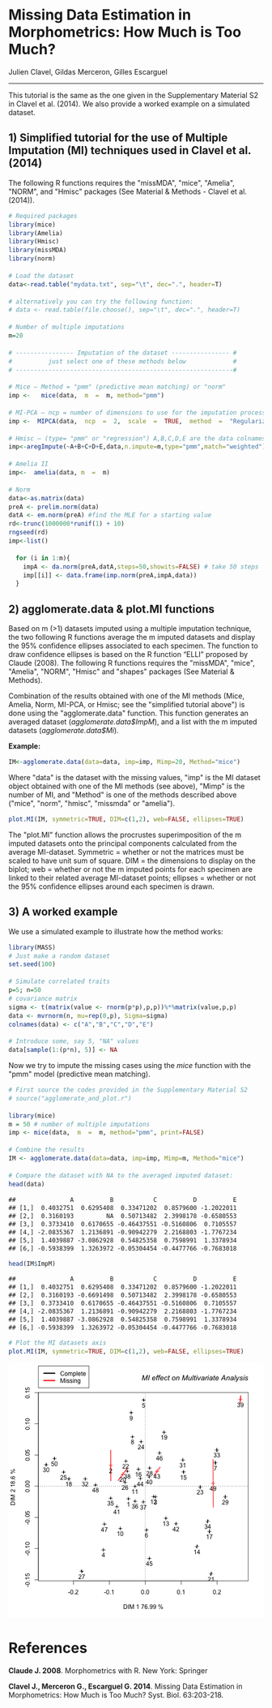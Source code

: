 # Missing Data Estimation in Morphometrics: How Much is Too Much?
Julien Clavel, Gildas Merceron, Gilles Escarguel



***


This tutorial is the same as the one given in the Supplementary Material S2 in Clavel et al. (2014). We also provide a worked example on a simulated dataset.

## 1) Simplified tutorial for the use of Multiple Imputation (MI) techniques used in Clavel et al. (2014)


The following R functions requires the "missMDA", "mice", "Amelia", "NORM", and "Hmisc" packages (See Material & Methods - Clavel et al.(2014)).


```r
# Required packages
library(mice)
library(Amelia)
library(Hmisc)
library(missMDA)
library(norm)

# Load the dataset
data<-read.table("mydata.txt", sep="\t", dec=".", header=T)

# alternatively you can try the following function:
# data <- read.table(file.choose(), sep="\t", dec=".", header=T)

# Number of multiple imputations
m=20

# ---------------- Imputation of the dataset ---------------- #
#          just select one of these methods below             #
# ------------------------------------------------------------#

# Mice – Method = "pmm" (predictive mean matching) or "norm"
imp <-   mice(data,  m  =  m, method="pmm")

# MI-PCA – ncp = number of dimensions to use for the imputation process
imp <-  MIPCA(data,  ncp  =  2,  scale  =  TRUE,  method  =  "Regularized",  nboot  = m)

# Hmisc – (type= "pmm" or "regression") A,B,C,D,E are the data colnames
imp<-aregImpute(~A+B+C+D+E,data,n.impute=m,type="pmm",match="weighted")

# Amelia II
imp<-  amelia(data, m  =  m)

# Norm
data<-as.matrix(data)
preA <- prelim.norm(data)
datA <- em.norm(preA) #find the MLE for a starting value
rd<-trunc(1000000*runif(1) + 10)
rngseed(rd)
imp<-list()

  for (i in 1:m){
    impA <- da.norm(preA,datA,steps=50,showits=FALSE) # take 50 steps
    imp[[i]] <- data.frame(imp.norm(preA,impA,data))
  }
```


## 2) agglomerate.data & plot.MI functions


Based on m (>1) datasets imputed using a multiple imputation technique, the two following R functions average the m imputed datasets and display the 95% confidence ellipses associated to each specimen. The function to draw confidence ellipses is based on the R function “ELLI” proposed by Claude (2008). The following R functions requires the "missMDA", "mice", "Amelia", "NORM", "Hmisc" and "shapes" packages (See Material & Methods).

Combination of the results obtained with one of the MI methods (Mice, Amelia, Norm, MI-PCA, or Hmisc; see the "simplified tutorial above") is done using the "agglomerate.data" function. This function generates an averaged dataset (_agglomerate.data\$ImpM_), and a list with the m imputed datasets (_agglomerate.data\$Mi_).

**Example:**


```r
IM<-agglomerate.data(data=data, imp=imp, Mimp=20, Method="mice")
```


Where "data" is the dataset with the missing values, "imp" is the MI dataset object obtained with one of the MI methods (see above), "Mimp" is the number of MI, and "Method" is one of the methods described above ("mice", "norm", "hmisc", "missmda" or "amelia").



```r
plot.MI(IM, symmetric=TRUE, DIM=c(1,2), web=FALSE, ellipses=TRUE)
```

The "plot.MI" function allows the procrustes superimposition of the m imputed datasets onto the principal components calculated from the average MI-dataset. Symmetric = whether or not the matrices must be scaled to have unit sum of square. DIM = the dimensions to display on the biplot; web = whether or not the m imputed points for each specimen are linked to their related average MI-dataset points; ellipses = whether or not the 95% confidence ellipses around each specimen is drawn.


## 3) A worked example




We use a simulated example to illustrate how the method works:


```r
library(MASS)
# Just make a random dataset
set.seed(100)

# Simulate correlated traits
p=5; n=50
# covariance matrix
sigma <- t(matrix(value <- rnorm(p*p),p,p))%*%matrix(value,p,p) 
data <- mvrnorm(n, mu=rep(0,p), Sigma=sigma)
colnames(data) <- c("A","B","C","D","E")

# Introduce some, say 5, "NA" values
data[sample(1:(p*n), 5)] <- NA
```

Now we try to impute the missing cases using the _mice_ function with the "pmm" model (predictive mean matching).


```r
# First source the codes provided in the Supplementary Material S2 
# source("agglomerate_and_plot.r")

library(mice)
m = 50 # number of multiple imputations
imp <- mice(data,  m  =  m, method="pmm", print=FALSE)

# Combine the results
IM <- agglomerate.data(data=data, imp=imp, Mimp=m, Method="mice")

# Compare the dataset with NA to the averaged imputed dataset:
head(data)
```

```
##               A          B           C          D          E
## [1,]  0.4032751  0.6295408  0.33471202  0.8579600 -1.2022011
## [2,]  0.3160193         NA  0.50713482  2.3998178 -0.6580553
## [3,]  0.3733410  0.6170655 -0.46437551 -0.5160806  0.7105557
## [4,] -2.0835367  1.2136891 -0.90942279  2.2168803 -1.7767234
## [5,]  1.4039887 -3.0862928  0.54825358  0.7598991  1.3378934
## [6,] -0.5938399  1.3263972 -0.05304454 -0.4477766 -0.7683018
```

```r
head(IM$ImpM)
```

```
##               A          B           C          D          E
## [1,]  0.4032751  0.6295408  0.33471202  0.8579600 -1.2022011
## [2,]  0.3160193 -0.6691498  0.50713482  2.3998178 -0.6580553
## [3,]  0.3733410  0.6170655 -0.46437551 -0.5160806  0.7105557
## [4,] -2.0835367  1.2136891 -0.90942279  2.2168803 -1.7767234
## [5,]  1.4039887 -3.0862928  0.54825358  0.7598991  1.3378934
## [6,] -0.5938399  1.3263972 -0.05304454 -0.4477766 -0.7683018
```

```r
# Plot the MI datasets axis
plot.MI(IM, symmetric=TRUE, DIM=c(1,2), web=FALSE, ellipses=TRUE)
```

![plot of chunk unnamed-chunk-6](figure/unnamed-chunk-6-1.png)



References
==

**Claude J. 2008**. Morphometrics with R. New York: Springer 

**Clavel J., Merceron G., Escarguel G. 2014**. Missing Data Estimation in Morphometrics: How Much is Too Much? Syst. Biol. 63:203-218.



